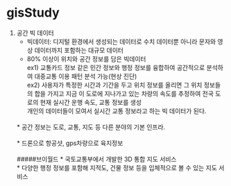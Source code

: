 # gisStudy

1. 공간 빅 데이터<br>
   * 빅데이터: 디지털 환경에서 생성되는 데이터로 수치 데이터뿐 아니라 문자와 영상 데이터까지 포함하는 대규모 데이터<br>
   * 80% 이상이 위치와 공간 정보를 담은 빅데이터<br>
   ex1) 교통카드 정보 같은 민간 정보와 행정 정보를 융합하여 공간적으로 분석하여 대중교통 이용 패턴 분석 가능(현상 진단)<br>
   ex2) 사용자가 특정한 시간과 기간을 두고 위치 정보를 올리면 그 위치 정보들의 합을 가지고 지금 이 도로에 지나가고 있는 차량의 속도를 추정하여 전국 도로의 현재 실시간 운행 속도, 교통 정보를 생성<br>
        개인의 데이터들이 모여서 실시간 교통 정보라고 하는 빅 데이터가 된다.<br>
   <br>
   * 공간 정보는 도로, 교통, 지도 등 다른 분야의 기본 인프라.<br>
   <br>
   * 드론으로 항공샷, gps차량으로 육지정보<br>
   <br>
   #####브이월드
   * 국토교통부에서 개발한 3D 통합 지도 서비스<br>
   * 다양한 행정 정보를 포함해 지적도, 건물 정보 등을 입체적으로 볼 수 있는 지도 서비스
   
   

   
   
   
   
